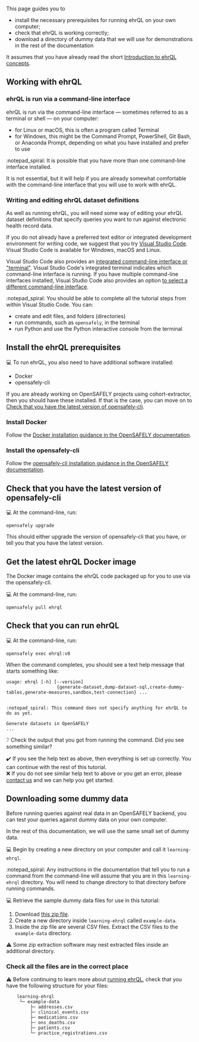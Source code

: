 This page guides you to

* install the necessary prerequisites for running ehrQL on your own computer;
* check that ehrQL is working correctly;
* download a directory of dummy data that we will use
  for demonstrations in the rest of the documentation

It assumes that you have already read the short [Introduction to ehrQL concepts](introduction-to-ehrql-concepts.md).

## Working with ehrQL

### ehrQL is run via a command-line interface

ehrQL is run via the command-line interface —
sometimes referred to as a terminal or shell —
on your computer:

* for Linux or macOS, this is often a program called Terminal
* for Windows, this might be the Command Prompt, PowerShell, Git Bash, or Anaconda Prompt,
depending on what you have installed and prefer to use

:notepad_spiral: It is possible that you have more than one command-line interface installed.

It is not essential,
but it will help if you are already somewhat comfortable with the command-line interface
that you will use to work with ehrQL.

### Writing and editing ehrQL dataset definitions

As well as running ehrQL,
you will need some way of editing your ehrQL dataset definitions
that specify queries you want to run against electronic health record data.

If you do not already have a preferred text editor or integrated development environment for writing code,
we suggest that you try [Visual Studio Code](https://code.visualstudio.com/).
Visual Studio Code is available for Windows, macOS and Linux.

Visual Studio Code also provides an [integrated command-line interface or "terminal"](https://code.visualstudio.com/docs/terminal/basics).
Visual Studio Code's integrated terminal indicates which command-line interface is running.
If you have multiple command-line interfaces installed,
Visual Studio Code also provides an option [to select a different command-line interface](https://code.visualstudio.com/docs/terminal/basics#_terminal-shells).

:notepad_spiral: You should be able to complete all the tutorial steps from within Visual Studio Code.
You can:
* create and edit files, and folders (directories)
* run commands, such as `opensafely`, in the terminal
* run Python and use the Python interactive console from the terminal

## Install the ehrQL prerequisites

:computer: To run ehrQL,
you also need to have additional software installed:

* Docker
* opensafely-cli

If you are already working on OpenSAFELY projects using cohort-extractor,
then you should have these installed.
If that is the case,
you can move on to [Check that you have the latest version of opensafely-cli](#check-that-you-have-the-latest-version-of-opensafely-cli).

### Install Docker

Follow the [Docker installation guidance in the OpenSAFELY documentation](https://docs.opensafely.org/install-docker/).

### Install the opensafely-cli

Follow the [opensafely-cli installation guidance in the OpenSAFELY documentation](https://docs.opensafely.org/opensafely-cli/).

## Check that you have the latest version of opensafely-cli

:computer: At the command-line, run:

```
opensafely upgrade
```

This should either upgrade the version of opensafely-cli that you have,
or tell you that you have the latest version.

## Get the latest ehrQL Docker image

The Docker image contains the ehrQL code packaged up for you to use
via the opensafely-cli.

:computer: At the command-line, run:

```
opensafely pull ehrql
```

## Check that you can run ehrQL

:computer: At the command-line, run:

```
opensafely exec ehrql:v0
```

When the command completes,
you should see a text help message that starts something like:

```
usage: ehrql [-h] [--version]
                   {generate-dataset,dump-dataset-sql,create-dummy-tables,generate-measures,sandbox,test-connection} ...


:notepad_spiral: This command does not specify anything for ehrQL to do as yet.

Generate datasets in OpenSAFELY
...
```

:grey_question: Check the output that you got from running the command.
Did you see something similar?

:heavy_check_mark: If you see the help text as above,
then everything is set up correctly.
You can continue with the rest of this tutorial.\
:x: If you do not see similar help text to above or you get an error,
please [contact us](../introduction/getting-help.md)
and we can help you get started.

## Downloading some dummy data

Before running queries against real data in an OpenSAFELY backend,
you can test your queries against dummy data on your own computer.

In the rest of this documentation,
we will use the same small set of dummy data.

:computer: Begin by creating a new directory on your computer and call it `learning-ehrql`.

:notepad_spiral: Any instructions in the documentation
that tell you to run a command from the command-line
will assume that you are in this `learning-ehrql` directory.
You will need to change directory to that directory before running commands.

:computer: Retrieve the sample dummy data files for use in this tutorial:
1. Download [this zip file](https://github.com/opensafely-core/ehrql-example-data/archive/refs/heads/main.zip).
2. Create a new directory inside `learning-ehrql` called `example-data`.
3. Inside the zip file are several CSV files. Extract the CSV files to the `example-data` directory.

:warning: Some zip extraction software may nest extracted files inside an additional directory.

### Check all the files are in the correct place

:warning: Before continuing to learn more about [running ehrQL](running-ehrql.md),
check that you have the following structure for your files:

        learning-ehrql
         └─ example-data
             ├─ addresses.csv
             ├─ clinical_events.csv
             ├─ medications.csv
             ├─ ons_deaths.csv
             ├─ patients.csv
             └─ practice_registrations.csv
